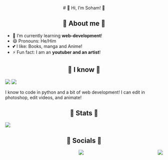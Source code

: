 <div align="center">
# 👋 Hi, I’m Soham! 👋
</div>

<div align="center">
<h2>🌸 About me 🌸</h2>
</div>

- 🔭 I’m currently learning **web-development**!
- 😄 Pronouns: He/Him
- 💕 I like: Books, manga and Anime!
- ⚡ Fun fact: I am an **youtuber and an artist**!

<div align="center">
<h2>🚀 I know 🚀</h2>
</div>

![](https://img.shields.io/badge/Python-3776AB?style=for-the-badge&logo=python&logoColor=white)
![](https://img.shields.io/badge/HTML-239120?style=for-the-badge&logo=html5&logoColor=white)


I know to code in python and a bit of web development! I can edit in photoshop, edit videos, and animate!

<div align="center">
<h2>🗻 Stats 🗻</h2>
</div>

![](https://github-readme-stats.vercel.app/api?username=Soham485&show_icons=true&hide_border=true&theme=tokyonight)

<div align="center">
<h2>🚄 Socials 🚄</h2>
</div>
<img src="https://data.whicdn.com/images/290365239/original.gif" align="right">

<p align="center"><a href="https://linktr.ee/SohamTheWeeb" target="_blank"><img src="https://img.shields.io/badge/linktree-39E09B?style=for-the-badge&logo=linktree&logoColor=white"/></a></p>
